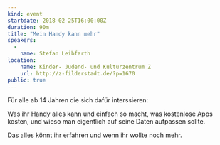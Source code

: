 ```yaml
---
kind: event
startdate: 2018-02-25T16:00:00Z
duration: 90m
title: "Mein Handy kann mehr"
speakers: 
  -
    name: Stefan Leibfarth
location:
    name: Kinder- Judend- und Kulturzentrum Z
    url: http://z-filderstadt.de/?p=1670
public: true
---
```

Für alle ab 14 Jahren die sich dafür interssieren:

Was ihr Handy alles kann und einfach so macht, was kostenlose Apps kosten, und wieso man eigentlich auf seine Daten aufpassen sollte.

Das alles könnt ihr erfahren und wenn ihr wollte noch mehr.

